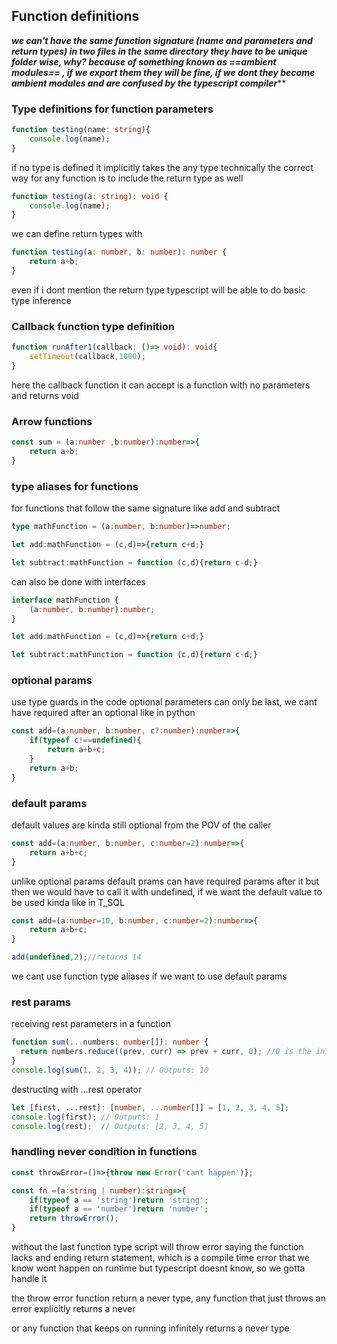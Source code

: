 ## Function definitions
***we can't have the same function signature (name and parameters and return types) in two files in the same directory they have to be unique folder wise, why? because of something known as ==ambient modules== , if we export them they will be fine, if we dont they become ambient modules and are confused by the typescript compiler*****
 
### Type definitions for function parameters
```ts
function testing(name: string){
	console.log(name);
}
```
if no type is defined it implicitly takes the any type
technically the correct way for any function is to include the return type as well
```ts
function testing(a: string): void {
	console.log(name);
}
```
we can define return types with 
```ts
function testing(a: number, b: number): number {
	return a+b;
}
```
even if i dont mention the return type typescript will be able to do basic type inference
### Callback function type definition
```ts
function runAfter1(callback: ()=> void): void{
	setTimeout(callback,1000);
}
```
here the callback function it can accept is a function with no parameters and returns void
### Arrow functions
```ts
const sum = (a:number ,b:number):number=>{
	return a+b;
}
```
### type aliases for functions
for functions that follow the same signature like add and subtract
```ts
type mathFunction = (a:number, b:number)=>number;

let add:mathFunction = (c,d)=>{return c+d;}

let subtract:mathFunction = function (c,d){return c-d;}
```
can also be done with interfaces
```ts
interface mathFunction {
	(a:number, b:number):number;
}

let add:mathFunction = (c,d)=>{return c+d;}

let subtract:mathFunction = function (c,d){return c-d;}
```
### optional params
use type guards in the code
optional parameters can only be last, we cant have required after an optional like in python
```ts
const add=(a:number, b:number, c?:number):number=>{
	if(typeof c!==undefined){
		return a+b+c;
	}
	return a+b;
}
```
### default params
default values are kinda still optional from the POV of the caller
```ts
const add=(a:number, b:number, c:number=2):number=>{
	return a+b+c;
}
```
unlike optional params default prams can have required params after it but then we would have to call it with undefined, if we want the default value to be used kinda like in T_SQL
```ts
const add=(a:number=10, b:number, c:number=2):number=>{
	return a+b+c;
}

add(undefined,2);//returns 14
```
we cant use function type aliases if we want to use default params
### rest params
receiving rest parameters in a function
```ts
function sum(...numbers: number[]): number {
  return numbers.reduce((prev, curr) => prev + curr, 0); //0 is the initial value
}
console.log(sum(1, 2, 3, 4)); // Outputs: 10
```

destructing with ...rest operator
```ts
let [first, ...rest]: [number, ...number[]] = [1, 2, 3, 4, 5];
console.log(first); // Outputs: 1
console.log(rest);  // Outputs: [2, 3, 4, 5]
```

### handling never condition in functions
```ts
const throwError=()=>{throw new Error('cant happen')};

const fn =(a:string | number):string=>{
    if(typeof a == 'string')return 'string';
    if(typeof a == 'number')return 'number';
    return throwError();
}
```
without the last function type script will throw error saying the function lacks and ending return statement, which is a compile time error that we know wont happen on runtime but typescript doesnt know, so we gotta handle it

the throw error function return a never type, any function that just throws an error explicitly returns a never

or any function that keeps on running infinitely returns a never type